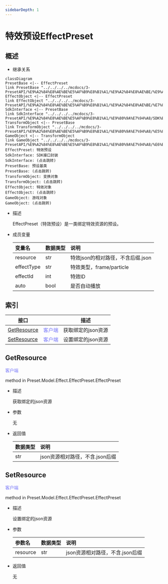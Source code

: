 ```yaml
---
sidebarDepth: 1
---
```

# 特效预设EffectPreset



## 概述

- 继承关系

```mermaid
classDiagram
PresetBase <|-- EffectPreset
link PresetBase "../../../../mcdocs/3-PresetAPI/%E9%A2%84%E8%AE%BE%E5%AF%B9%E8%B1%A1/%E9%A2%84%E8%AE%BE/%E9%A2%84%E8%AE%BE%E5%9F%BA%E7%B1%BBPresetBase.html"
EffectObject <|-- EffectPreset
link EffectObject "../../../../mcdocs/3-PresetAPI/%E9%A2%84%E8%AE%BE%E5%AF%B9%E8%B1%A1/%E9%A2%84%E8%AE%BE/%E7%89%B9%E6%95%88%E5%AF%B9%E8%B1%A1EffectObject.html"
SdkInterface <|-- PresetBase
link SdkInterface "../../../../mcdocs/3-PresetAPI/%E9%A2%84%E8%AE%BE%E5%AF%B9%E8%B1%A1/%E9%80%9A%E7%94%A8/SDK%E6%8E%A5%E5%8F%A3%E5%B0%81%E8%A3%85SdkInterface.html"
TransformObject <|-- PresetBase
link TransformObject "../../../../mcdocs/3-PresetAPI/%E9%A2%84%E8%AE%BE%E5%AF%B9%E8%B1%A1/%E9%80%9A%E7%94%A8/%E5%8F%98%E6%8D%A2%E5%AF%B9%E8%B1%A1TransformObject.html"
GameObject <|-- TransformObject
link GameObject "../../../../mcdocs/3-PresetAPI/%E9%A2%84%E8%AE%BE%E5%AF%B9%E8%B1%A1/%E9%80%9A%E7%94%A8/%E6%B8%B8%E6%88%8F%E5%AF%B9%E8%B1%A1GameObject.html"
EffectPreset: 特效预设
SdkInterface: SDK接口封装
SdkInterface: (点击跳转)
PresetBase: 预设基类
PresetBase: (点击跳转)
TransformObject: 变换对象
TransformObject: (点击跳转)
EffectObject: 特效对象
EffectObject: (点击跳转)
GameObject: 游戏对象
GameObject: (点击跳转)
```

- 描述

    EffectPreset（特效预设）是一类绑定特效资源的预设。

- 成员变量

    | 变量名 | <div style="width: 4em">数据类型</div> | 说明 |
    | :--- | :--- | :--- |
    | resource | str | 特效json的相对路径，不含后缀.json |
    | effectType | str | 特效类型，frame/particle |
    | effectId | int | 特效ID |
    | auto | bool | 是否自动播放 |



## 索引

| 接口 | <div style="width: 3em"></div> | 描述 |
| --- | --- | --- |
| [GetResource](#getresource) | <span style="display:inline;color:#7575f9">客户端</span> | 获取绑定的json资源 |
| [SetResource](#setresource) | <span style="display:inline;color:#7575f9">客户端</span> | 设置绑定的json资源 |




## GetResource

<span style="display:inline;color:#7575f9">客户端</span>

method in Preset.Model.Effect.EffectPreset.EffectPreset

- 描述

    获取绑定的json资源

- 参数

    无

- 返回值

    | <div style="width: 4em">数据类型</div> | 说明 |
    | :--- | :--- |
    | str | json资源相对路径，不含.json后缀 |



## SetResource

<span style="display:inline;color:#7575f9">客户端</span>

method in Preset.Model.Effect.EffectPreset.EffectPreset

- 描述

    设置绑定的json资源

- 参数

    | 参数名 | <div style="width: 4em">数据类型</div> | 说明 |
    | :--- | :--- | :--- |
    | resource | str | json资源相对路径，不含.json后缀 |

- 返回值

    无



